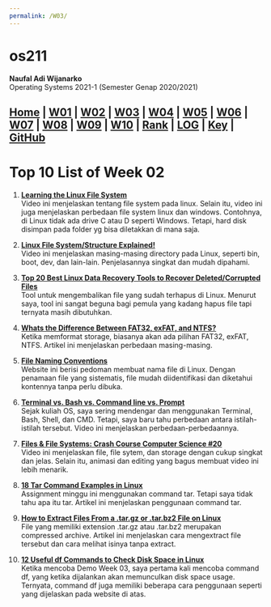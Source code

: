 ```yaml
---
permalink: /W03/
---
```

# os211

**Naufal Adi Wijanarko**<br>
Operating Systems 2021-1 (Semester Genap 2020/2021)

[Home](https://naufaladi35.github.io/os211/) |
[W01](https:/naufaladi35.github.io/os211/W01/) |
[W02](https://naufaladi35.github.io/os211/W02/) |
[W03](https://naufaladi35.github.io/os211/W03/) |
[W04](https://naufaladi35.github.io/os211/W04/) |
[W05](https://naufaladi35.github.io/os211/W05/) |
[W06](https://naufaladi35.github.io/os211/W06/) |
[W07](https://naufaladi35.github.io/os211/W07/) |
[W08](https://naufaladi35.github.io/os211/W08/) |
[W09](https://naufaladi35.github.io/os211/W09/) |
[W10](https://naufaladi35.github.io/os211/W10/) |
[Rank](https://naufaladi35.github.io/os211/TXT/myrank.txt) |
[LOG](https://naufaladi35.github.io/os211/TXT/mylog.txt) |
[Key](https://naufaladi35.github.io/os211/TXT/mypubkey.txt) |
[GitHub](https://github.com/naufaladi35/os211)
---
# Top 10 List of Week 02

1. [**Learning the Linux File System**](https://www.youtube.com/watch?v=HIXzJ3Rz9po)<br>
    Video ini menjelaskan tentang file system pada linux. Selain itu, video ini juga menjelaskan perbedaan file system linux dan windows. Contohnya, di Linux tidak ada drive C atau D seperti Windows. Tetapi, hard disk disimpan pada folder yg bisa diletakkan di mana saja.

2. [**Linux File System/Structure Explained!**](https://www.youtube.com/watch?v=HbgzrKJvDRw)<br>
    Video ini menjelaskan masing-masing directory pada Linux, seperti bin, boot, dev, dan lain-lain. Penjelasannya singkat dan mudah dipahami.
    
3. [**Top 20 Best Linux Data Recovery Tools to Recover Deleted/Corrupted Files**](https://www.journaldev.com/36900/top-best-linux-data-recovery-tools)<br>
    Tool untuk mengembalikan file yang sudah terhapus di Linux. Menurut saya, tool ini sangat beguna bagi pemula yang kadang hapus file tapi ternyata masih dibutuhkan.
    
4. [**Whats the Difference Between FAT32, exFAT, and NTFS?**](https://www.howtogeek.com/235596/whats-the-difference-between-fat32-exfat-and-ntfs/)<br>
    Ketika memformat storage, biasanya akan ada pilihan FAT32, exFAT, NTFS. Artikel ini menjelaskan perbedaan masing-masing.
    
5. [**File Naming Conventions**](https://huridocs.org/resource-library/organising-a-collection-of-human-rights-information/file-naming-conventions/)<br>
    Website ini berisi pedoman membuat nama file di Linux. Dengan penamaan file yang sistematis, file mudah diidentifikasi dan diketahui kontennya tanpa perlu dibuka.
    
6. [**Terminal vs. Bash vs. Command line vs. Prompt**](https://www.youtube.com/watch?v=hMSByvFHOro)<br>
    Sejak kuliah OS, saya sering mendengar dan menggunakan Terminal, Bash, Shell, dan CMD. Tetapi, saya baru tahu perbedaan antara istilah-istilah tersebut. Video ini menjelaskan perbedaan-perbedaannya. 
    
7. [**Files & File Systems: Crash Course Computer Science #20**](https://www.youtube.com/watch?v=KN8YgJnShPM)<br>
    Video ini menjelaskan file, file sytem, dan storage dengan cukup singkat dan jelas. Selain itu, animasi dan editing yang bagus membuat video ini lebih menarik.
    
8. [**18 Tar Command Examples in Linux**](https://www.tecmint.com/18-tar-command-examples-in-linux/)<br>
    Assignment minggu ini menggunakan command tar. Tetapi saya tidak tahu apa itu tar. Artikel ini menjelaskan penggunaan command tar.
    
9. [**How to Extract Files From a .tar.gz or .tar.bz2 File on Linux**](https://www.howtogeek.com/409742/how-to-extract-files-from-a-.tar.gz-or-.tar.bz2-file-on-linux/)<br>
    File yang memiliki extension .tar.gz atau .tar.bz2 merupakan compressed archive. Artikel ini menjelaskan cara mengextract file tersebut dan cara melihat isinya tanpa extract.

10. [**12 Useful df Commands to Check Disk Space in Linux**](https://www.tecmint.com/how-to-check-disk-space-in-linux/)<br>
    Ketika mencoba Demo Week 03, saya pertama kali mencoba command df, yang ketika dijalankan akan memunculkan disk space usage. Ternyata, command df juga memiliki beberapa cara penggunaan seperti yang dijelaskan pada website di atas.
